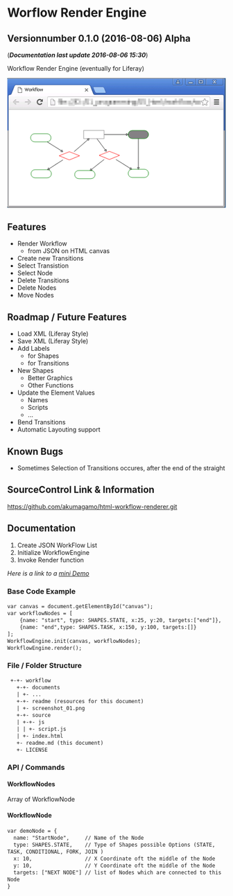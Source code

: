 # Worflow Render Engine
## Versionnumber 0.1.0 (2016-08-06) Alpha
(***Documentation last update 2016-08-06 15:30***)  

Workflow Render Engine (eventually for Liferay) 

![Screenshot from a workflow](https://raw.githubusercontent.com/akumagamo/html-workflow-renderer/master/readme/screenshot_01.png "Screenshot from a workflow")

## Features
* Render Workflow 
    * from JSON on HTML canvas
* Create new Transitions
* Select Transistion
* Select Node 
* Delete Transitions
* Delete Nodes
* Move Nodes

## Roadmap / Future Features
* Load XML (Liferay Style)
* Save XML (Liferay Style)
* Add Labels
  * for Shapes
  * for Transitions
* New Shapes 
  * Better Graphics
  * Other Functions
* Update the Element Values
  * Names
  * Scripts
  * ...
* Bend Transitions
* Automatic Layouting support

## Known Bugs
* Sometimes Selection of Transitions occures, after the end of the straight

## SourceControl Link & Information
https://github.com/akumagamo/html-workflow-renderer.git

## Documentation
1) Create JSON WorkFlow List 
1) Initialize WorkflowEngine
1) Invoke Render function 

*Here is a link to a [mini Demo](https://raw.githubusercontent.com/akumagamo/html-workflow-renderer/master/index.html)*

### Base Code Example
    var canvas = document.getElementById("canvas");
    var workflowNodes = [ 
        {name: "start", type: SHAPES.STATE, x:25, y:20, targets:["end"]},
        {name: "end",type: SHAPES.TASK, x:150, y:100, targets:[]}
    ];
    WorkflowEngine.init(canvas, workflowNodes);
    WorkflowEngine.render();

### File / Folder Structure
     +-+- workflow
       +-+- documents
       | +- ...
       +-+- readme (resources for this document)
       | +- screenshot_01.png
       +-+- source
       | +-+- js
       | | +- script.js
       | +- index.html
       +- readme.md (this document)
       +- LICENSE

### API / Commands

#### WorkflowNodes
Array of WorkflowNode

#### WorkflowNode  
    var demoNode = {
      name: "StartNode",     // Name of the Node
      type: SHAPES.STATE,    // Type of Shapes possible Options (STATE, TASK, CONDITIONAL, FORK, JOIN )
      x: 10,                 // X Coordinate oft the middle of the Node
      y: 10,                 // Y Coordinate oft the middle of the Node
      targets: ["NEXT NODE"] // list of Nodes which are connected to this Node
    }